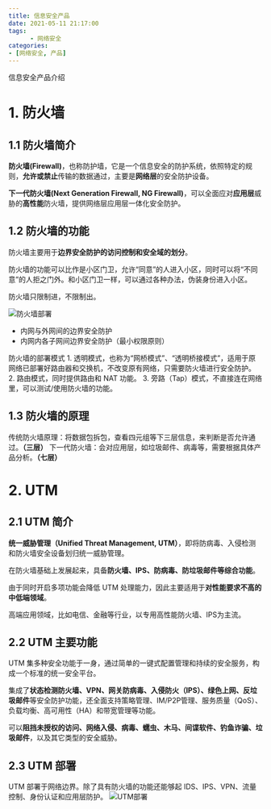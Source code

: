 ```yaml
---
title: 信息安全产品
date: 2021-05-11 21:17:00
tags: 
      - 网络安全
categories: 
- [网络安全, 产品]
---
```


信息安全产品介绍
<!--more-->

# 1. 防火墙
## 1.1 防火墙简介
  **防火墙(Firewall)**，也称防护墙，它是一个信息安全的防护系统，依照特定的规则，**允许或禁止**传输的数据通过，主要是**网络层**的安全防护设备。

  **下一代防火墙(Next Generation Firewall, NG Firewall)**，可以全面应对**应用层**威胁的**高性能**防火墙，提供网络层应用层一体化安全防护。

## 1.2 防火墙的功能
  防火墙主要用于**边界安全防护的访问控制和安全域的划分**。

  防火墙的功能可以比作是小区门卫，允许“同意”的人进入小区，同时可以将“不同意”的人拒之门外。和小区门卫一样，可以通过各种办法，伪装身份进入小区。

  防火墙只限制进，不限制出。

  ![防火墙部署](防火墙部署.png)
  - 内网与外网间的边界安全防护
  - 内网内各子网间边界安全防护（最小权限原则）

  防火墙的部署模式
     1. 透明模式，也称为“网桥模式”、“透明桥接模式”，适用于原网络已部署好路由器和交换机，不改变原有网络，只需要防火墙进行安全防护。
     2. 路由模式，同时提供路由和 NAT 功能。
     3. 旁路（Tap）模式，不直接连在网络里，可以测试/使用防火墙的功能。

## 1.3 防火墙的原理
   传统防火墙原理：将数据包拆包，查看四元组等下三层信息，来判断是否允许通过。**（三层）**
   下一代防火墙：会对应用层，如垃圾邮件、病毒等，需要根据具体产品分析。**（七层）**

# 2. UTM
## 2.1 UTM 简介
  **统一威胁管理（Unified Threat Management, UTM）**，即将防病毒、入侵检测和防火墙安全设备划归统一威胁管理。

  在防火墙基础上发展起来，具备**防火墙、IPS、防病毒、防垃圾邮件等综合功能**。

  由于同时开启多项功能会降低 UTM 处理能力，因此主要适用于**对性能要求不高的中低端领域**。

  高端应用领域，比如电信、金融等行业，以专用高性能防火墙、IPS为主流。

## 2.2 UTM 主要功能
  UTM 集多种安全功能于一身，通过简单的一键式配置管理和持续的安全服务，构成一个标准的统一安全平台。

  集成了**状态检测防火墙、VPN、网关防病毒、入侵防火（IPS）、绿色上网、反垃圾邮件**等安全防护功能，还全面支持策略管理、IM/P2P管理、服务质量（QoS）、负载均衡、高可用性（HA）和带宽管理等功能。

  可以**阻挡未授权的访问、网络入侵、病毒、蠕虫、木马、间谍软件、钓鱼诈骗、垃圾邮件**，以及其它类型的安全威胁。

## 2.3 UTM 部署
  UTM 部署于网络边界。除了具有防火墙的功能还能够起 IDS、IPS、VPN、流量控制、身份认证和应用层防护。
  ![UTM部署](UTM部署.png)